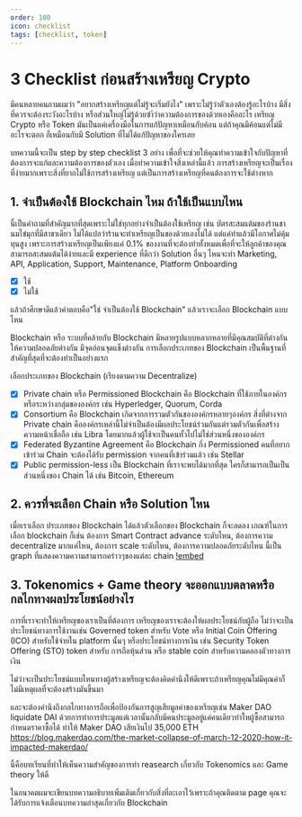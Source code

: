 ```yaml
---
order: 100
icon: checklist
tags: [checklist, token]
---
```

# 3 Checklist ก่อนสร้างเหรียญ Crypto
มีคนหลายคนถามผมว่า "อยากสร้างเหรียญแต่ไม่รู้จะเริ่มยังไง" เพราะไม่รู้ว่าตัวเองต้องรู้อะไรบ้าง มีสิ่งที่ควรจะต้องระวังอะไรบ้าง หรือส่วนใหญ่ไม่รู้ด้วยซำ้ว่าความต้องการของด้วยเองคืออะไร เหรียญ Crypto หรือ Token มันเป็นแค่เครื่องมือในการแก้ปัญหาเหมือนกับค้อน แต่ถ้าคุณมีค้อนแต่ไม่มีอะไรจะตอก ก็เหมือนกับมี Solution ที่ไม่ได้แก้ปัญหาของใครเลย

บทความนี้จะเป็น step by step checklist 3 อย่าง เพื่อที่จะช่วยให้คุณทำความเข้าใจกับปัญหาที่ต้องการจะแก้และความต้องการของตัวเอง เมื่อทำความเข้าใจสิ่งเหล่านี้แล้ว การสร้างเหรียญจะเป็นเรื่องที่ง่ายมากเพราะสิ่งที่ยากไม่ใช้การสร้างเหรียญ แต่เป็นการสร้างเหรียญที่คนต้องการจะใช้ต่างหาก

## 1. จำเป็นต้องใช้ Blockchain ไหม ถ้าใช้เป็นแบบไหน
นี้เป็นคำถามที่สำคัญมากที่สุดเพราะไม่ใช่ทุกอย่างจำเป็นต้องใช้เหรียญ เช่น บัตรสะสมแต้มของร้านชานมไข่มุกที่มีสาขาเดียว ไม่ได้แปลว่าร้านจะทำเหรียญเป็นของด้วยเองไม่ได้ แต่แค่ทำแล้วมีโอกาศไม่คุ้มทุนสูง เพราะการสร้างเหรียญเป็นเพียงแค่ 0.1% ของงานที่จะต้องทำทั้งหมดเพื่อที่จะให้ลูกค้าของคุณสามารถสะสมแต้มได้ง่ายและมี experience ที่ดีกว่า Solution อื่นๆ ไหนจะทำ Marketing, API, Application, Support, Maintenance, Platform Onboarding

- [x] ใช้
- [x] ไม่ใช้

แล้วถ้าศึกษาดีแล้วคำตอบคือ"ใช่ จำเป็นต้องใช้ Blockchain" แล้วเราจะเลือก Blockchain แบบไหน

Blockchain หรือ ระบบที่คล้ายกับ Blockchain มีหลายรูปแบบหลากหลายที่มีคุณสมบัติที่ต่างกันให้ความปลอดภัยต่างกัน มีจุดอ่อนจุดแข็งต่างกัน การเลือกประเภทของ Blockchain เป็นพื้นฐานที่สำคัญที่สุดที่จะต้องทำเป็นอย่างแรก

เลือกประเภทของ Blockchain (เรียงตามความ Decentralize)
- [x] Private chain หรือ Permissioned Blockchain คือ Blockchain ที่ใช้ภายในองค์กรหรือระหว่างกลุ่มขององค์กร เช่น Hyperledger, Quorum, Corda
- [x] Consortium คือ Blockchain เกิดจากการรวมตัวกันขององค์กรหลายๆองค์กร สิ่งที่ต่างจาก Private chain คือองค์กรเหล่านี้ไม่จำเป็นต้องมีผลประโยชน์ร่วมกันแต่รวมตัวกันเพื่อสร้างความหน้าเชื่อถือ เช่น Libra โดยมากแล้วผู้ใช้จะเป็นคนทั้วไปไม่ใช่ส่วนหนึ่งขององค์กร
- [x] Federated Byzantine Agreement คือ Blockchain กึ่ง Permissioned คนที่อยากเข้าร่วม Chain จะต้องได้รับ permission จากคนที่เข้าร่วมแล้ว เช่น Stellar
- [x] Public permission-less  เป็น Blockchain ที่เราจะพบได้มากที่สุด ใครก็สามารถเป็นเป็นส่วนหนึ่งของ Chain ได้ เช่น Bitcoin, Ethereum

## 2. ควรที่จะเลือก Chain หรือ Solution ไหน
เมื่อเราเลือก ประเภทของ Blockchain ได้แล้วตัวเลือกของ Blockchain ก็จะลดลง
เกณฑ์ในการเลือก blockchain ก็เช่น ต้องการ Smart Contract advance ระดับไหน, ต้องการความ decentralize มากแค่ไหน, ต้องการ scale ระดับไหน, ต้องการความปลอดภัยระดับไหน
นี้เป็น graph  ที่แสดงความความสามารถคร่าวๆของแต่ละ chain
[!embed](https://codesandbox.io/embed/compassionate-voice-tgqzu?fontsize=14&hidenavigation=1&theme=dark&view=preview)

## 3. Tokenomics + Game theory จะออกแบบตลาดหรือกลไกทางผลประโยชน์อย่างไร
การที่เราจะทำให้เหรียญของเราเป็นที่ต้องการ เหรียญของเราจะต้องให้ผลประโยชน์กับผู้ถือ ไม่ว่าจะเป็นประโยชน์ทางการใช้งานเช่น Governed token สำหรับ Vote หรือ Initial Coin Offering (ICO) สำหรับใช้จ่ายใน platform นั้นๆ
หรือประโยชน์ทางการเงิน เช่น Security Token Offering (STO) token สำหรับ การถือหุ้นส่วน หรือ stable coin สำหรับความคลองตัวทางการเงิน

ไม่ว่าจะเป็นประโยชน์แบบไหนทางผู้สร้างเหรียญจะต้องคิดคำนึงให้ดีเพราะถ้าเหรียญคุณไม่มีคุณค่าก็ไม่มีเหตุผลที่จะต้องสร้างมันขึ้นมา

และจะต้องคำนึงถึงกลไกทางการถือเพื่อป้องกันการสูญเสียมูลค่าของเหรียญเช่น Maker DAO liquidate DAI ด้วยการทำการประมูลแต่เวลานั้นกลับมีคนประมูลอยู่แค่คนเดียวทำใหผู้ซื้อสามารถกำหนดราคาซื้อได้ ทำให้ Maker DAO เสียเงินไป 35,000 ETH https://blog.makerdao.com/the-market-collapse-of-march-12-2020-how-it-impacted-makerdao/

นี้คือบทเรียนที่ทำให้เห็นความสำคัญของการทำ reasearch เกี่ยวกับ Tokenomics และ Game theory ให้ดี

ในอนาคตผมจะเขียนบทความอธิบายเพิ่มเติมเกี่ยวกับสิ่งที่ละเอาไว้เพราะถ้าคุณติดตาม page คุณจะได้รับการแจ้งเตือนบทความล่าสุดเกี่ยวกับ Blockchain
